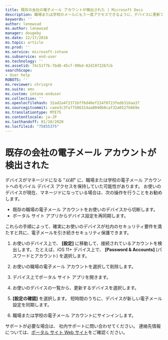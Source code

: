 ```yaml
---
title: 既存の会社の電子メール アカウントが検出された | Microsoft Docs
description: 職場または学校のメールにもう一度アクセスできるように、デバイスに更新プログラムを適用する方法について説明します。
keywords: ''
author: lenewsad
ms.author: lanewsad
manager: dougeby
ms.date: 12/17/2018
ms.topic: article
ms.prod: ''
ms.service: microsoft-intune
ms.subservice: end-user
ms.technology: ''
ms.assetid: 74c51f7b-7bd8-45cf-99bd-02d1972267cb
searchScope:
- User help
ROBOTS: ''
ms.reviewer: chrisgre
ms.suite: ems
ms.custom: intune-enduser
ms.collection: ''
ms.openlocfilehash: 32ad2a4f2371bff6d40ef224f0723fedb316aa37
ms.sourcegitcommit: caee3c3fa77586314aa8040b0caf32a0527b669e
ms.translationtype: MTE75
ms.contentlocale: ja-JP
ms.lasthandoff: 01/10/2020
ms.locfileid: "75855375"
---
```

# <a name="an-existing-company-email-account-was-found"></a>既存の会社の電子メール アカウントが検出された

デバイスがマネージドになる "*以前*" に、職場または学校の電子メール アカウントへのモバイル デバイス アクセスを保持していた可能性があります。 お使いのデバイスが現在、マネージドになっている場合は、次の操作を行うことをお勧めします。

* 既存の職場の電子メール アカウントをお使いのデバイスから切断します。
* ポータル サイト アプリからデバイス設定を再同期します。  

これらの手順によって、確実にお使いのデバイスが社内のセキュリティ要件を満たすと共に、電子メールを引き続きセキュリティ保護できます。

1. お使いのデバイス上で、 **[設定]** に移動して、接続されているアカウントを検出します。 たとえば、iOS 11+ デバイス上で、 **[Password & Accounts]** \(パスワードとアカウント\) を選択します。
 
2. お使いの職場の電子メール アカウントを選択して削除します。

3. デバイス上でポータル サイト アプリを開きます。  

4. お使いのデバイスの一覧から、更新するデバイスを選択します。

5. **[設定の確認]** を選択します。 短時間のうちに、デバイスが新しい電子メール設定を同期します。

6. 職場または学校の電子メール アカウントにサインインします。

サポートが必要な場合は、 社内サポートに問い合わせてください。 連絡先情報については、[ポータル サイト Web サイト](https://go.microsoft.com/fwlink/?linkid=2010980)をご確認ください。
